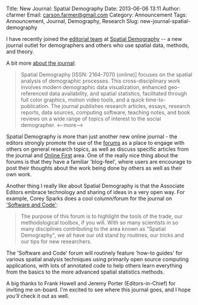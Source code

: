 Title: New Journal: Spatial Demography
Date: 2013-06-06 13:11
Author: cfarmer
Email: carson.farmer@gmail.com
Category: Announcement
Tags: Announcement, Journal, Demography, Research
Slug: new-journal-spatial-demography

I have recently joined the [editorial team][editors] at [Spatial Demography][spatial-demography]
-- a new journal outlet for demographers and others who use spatial data, 
methods, and theory. 

A bit more [about the journal][about]:
> Spatial Demography [ISSN: 2164-7070 (online)] focuses on the spatial analysis 
> of demographic processes. This cross-disciplinary work involves modern 
> demographic data visualization, enhanced geo-referenced data availability, and 
> spatial statistics, facilitated through full color graphics, motion video 
> tools, and a quick time-to-publication. The journal publishes research 
> articles, essays, research reports, data sources, computing software, teaching 
> notes, and book reviews on a wide range of topics of interest to the social 
> demographer.
<--more-->

Spatial Demography is more than just another new online journal - the editors 
strongly promote the use of the [forums][forums] as a place to engage with others on 
general research topics, as well as discuss specific articles from the journal 
and [Online First][online-first] area. One of the really nice thing about the forums 
is that they have a familiar 'blog-feel', where users are encourage to post 
their thoughts about the work being done by others as well as their own work. 

Another thing I really like about Spatial Demography is that the Associate 
Editors embrace technology and sharing of ideas in a very open way. For example, 
Corey Sparks does a cool column/forum for the journal on ['Software and Code'][software-code]:
> The purpose of this forum is to highlight the tools of the trade, our 
> methodological toolbox, if you will.  With so many scientists in so many 
> disciplines contributing to the area known as "Spatial Demography", we all 
> have our old stand by routines, our tricks and our tips for new researchers.

The 'Software and Code' forum will routinely feature 'how-to guides' for various 
spatial analysis techniques using primarily open source computing applications, 
with lots of annotated code to help others learn everything from the basics to 
the more advanced spatial statistics methods.

A big thanks to Frank Howell and Jeremy Porter (Editors-in-Chief) for inviting 
me on-board. I'm excited to see where this journal goes, and I hope *you'll* 
check it out as well.

[spatial-demography]: http://spatialdemography.org/
[editors]: http://spatialdemography.org/editors-2/editorial-board/
[online-first]: http://spatialdemography.org/?page_id=42
[forums]: http://spatialdemography.org/?page_id=669
[about]: http://spatialdemography.org/about/
[software-code]: http://spatialdemography.org/introduction-to-software-and-code-forum/
